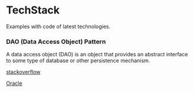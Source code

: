 # TechStack

Examples with code of latest technologies. 

### DAO (Data Access Object) Pattern

A data access object (DAO) is an object that provides an abstract interface to some type of database or other persistence mechanism.

[stackoverflow](http://stackoverflow.com/questions/19154202/data-access-object-dao-in-java)

[Oracle](http://www.oracle.com/technetwork/java/dataaccessobject-138824.html)
